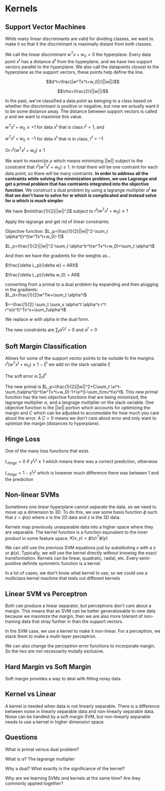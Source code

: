 # Kernels

## Support Vector Machines

While many linear discriminants are valid for dividing classes, we want to make it so that it the discriminant is maximally distant from both classes.  

We call the linear discriminant $w^Tx+w_0=0$ the hyperplane. Every data point $x^t$ has a distance $d^t$ from the hyperplane, and we have two support vectors parallel to the hyperplane. We also call the datapoints closest to the hyperplane as the support vectors, these points help define the line.

$$d^t=\frac{|w^Tx^t+w_0|}{||w||}$$

$$\rho=\frac{2}{||w||}$$

In the past, we've classified a data point as beinging to a class based on whether the discriminant is positive or negative, but now we actually want it to be some distance away. The distance between support vectors is called $\rho$ and we want to maximize this value.

$w^Tx^t+w_0 \geq +1$ for data $x^t$ that is class $r^t=1$, and

$w^Tx^t+w_0 \leq -1$ for data $x^t$ that is in class, $r^t=-1$

Or $r^t(w^Tx^t+w_0)\geq 1$

We want to maximize $\rho$ which means minimizing $||w||$ subject to the constraint that $r^t(w^Tx^t+w_0) \geq 1$. In total there will be one contraint for each data point, so there will be many contraints. **In order to address all the contraints while solving the minimization problem, we use Lagrange and get a primal problem that has contraints integrated into the objective function**. We construct a dual problem by using a lagrange multiplier $\alpha^t$ **so that we don't have to solve for *w* which is complicated and instead solve for $\alpha$ which is much simpler**.

We have $min\frac{1}{2}||w||^2$ subject to $r^t(w^Tx^t+w_0)\geq 1$

Apply the lagrange and get rid of linear constraints.

Objective function: $L_p=\frac{1}{2}||w||^2-\sum_t \alpha^t[r^t(w^Tx^t+w_0)-1]$

$L_p=\frac{1}{2}||w||^2-\sum_t \alpha^tr^t(w^Tx^t+w_0)+\sum_t \alpha^t$

And then we have the gradients for the weights as...

$\frac{\delta L_p}{\delta w} = ARX$

$\frac{\delta L_p}{\delta w_0} = AR$

converting from a primal to a dual problem by expanding and then plugging in the gradients:  
$L_d=\frac{1}{2}w^Tw+\sum_t \alpha^t$

$=-\frac{1}{2} \sum_t \sum_s \alpha^t \alpha^s r^t r^s(x^t)^Tx^s+\sum_t\alpha^t$

We replace $w$ with alpha in the dual form.

The new constraints are $\sum_t \alpha^tr^t=0$ and $\alpha^t>0$

## Soft Margin Classification

Allows for some of the support vector points to be outside fo the margins. $r^t(w^Tx^t+w_0) \geq 1 - \xi^t$  we add on the slack variable $\xi$

The soft error is $\sum_t \xi^t$

The new primal is $L_p=\frac{1}{2}||w||^2+C\sum_t \xi^t-\sum_t\alpha^t[r^t(w^Tx^t+w_0)-1+\xi^t]-\sum_t\mu^t\xi^t$. This new primal function has the two objective functions that are being minimized, the lagrange multiplier $\alpha$, and a langrage multiplier on the slack variable. One objective function is the $||w||$ portion which accounts for optimizing the margin and $C$ which can be adjusted to accomodate for how much you care about the error. A $C=0$ means we don't care about error and only want to optimize the margin (distances to hyperplane).

## Hinge Loss

One of the many loss functions that exist.

$L_{hinge}=0$ if $y^tr^t \geq 1$ which means there was a correct prediction, otherwise

$L_{hinge}=1-y^tr^t$ which is however much difference there was between 1 and the prediction

## Non-linear SVMs

Sometimes one linear hyperplane cannot separate the data, so we need to move up a dimension to 3D. To do this, we use some basis function $\phi$ such that $z=\phi(x)$ where $x$ is the 2D data and $z$ is the 3D data.

Kernels map previously unseparable data into a higher space where they are separable. The kernel function is a function equivalent to the inner product in some feature space. $K(x, y)=\phi(x)^T \phi(y)$

We can still use the previous SVM equations just by substituting $x$ with a $z$ or $\phi(x)$. Typically, we will use the kernel directly without knowing the exact transformation. Kernels can be linear, quadratic, radial, etc. Every semi-positive definite symmetric function is a kernel.

In a lot of cases, we don't know what kernel to use, so we could use a multiclass kernel machine that tests out different kernels

## Linear SVM vs Perceptron

Both can produce a linear separator, but perceptrons don't care about a margin. This means that an SVM can be better generalizeable to new data because we maximize the margin, then we are also more tolerant of non-training data that stray further in than the support vectors.

In the SVM case, we use a kernel to make it non-linear. For a perceptron, we stack them to make a multi-layer perceptron.

We can also change the perceptron error functions to incorporate margin. So the two are not necessarily mutally exclusive.

## Hard Margin vs Soft Margin

Soft margin provides a way to deal with fitting noisy data.

## Kernel vs Linear

A kernel is needed when data is not linearly separable. There is a difference between noise in linearly separable data and non-linearly separable data. Noise can be handled by a soft margin SVM, but non-linearly separable needs to use a kernel in higher dimension space.

## Questions

What is primal versus dual problem?

What is $\alpha$? The lagrange multiplier

Why a dual? What exactly is the significance of the kernel?

Why are we learning SVMs *and* kernels at the same time? Are they commonly applied together?
